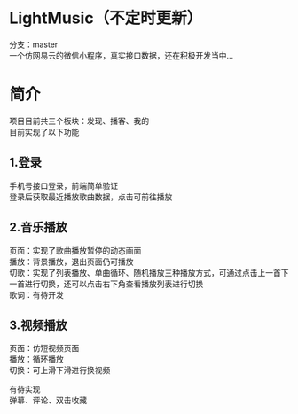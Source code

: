 # LightMusic（不定时更新）

分支：master<br>
一个仿网易云的微信小程序，真实接口数据，还在积极开发当中...
# 简介

项目目前共三个板块：发现、播客、我的<br>
目前实现了以下功能

## 1.登录

手机号接口登录，前端简单验证<br>
登录后获取最近播放歌曲数据，点击可前往播放

## 2.音乐播放

页面：实现了歌曲播放暂停的动态画面<br>
播放：背景播放，退出页面仍可播放<br>
切歌：实现了列表播放、单曲循环、随机播放三种播放方式，可通过点击上一首下一首进行切换，还可以点击右下角查看播放列表进行切换<br>
歌词：有待开发

## 3.视频播放

页面：仿短视频页面<br>
播放：循环播放<br>
切换：可上滑下滑进行换视频<br>

有待实现<br>
弹幕、评论、双击收藏




